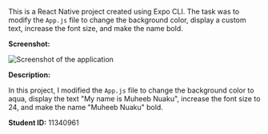 This is a React Native project created using Expo CLI. The task was to modify the `App.js` file to change the background color, display a custom text, increase the font size, and make the name bold.

**Screenshot:**

![Screenshot of the application](screenshot.png)

**Description:**

In this project, I modified the `App.js` file to change the background color to aqua, display the text "My name is Muheeb Nuaku", increase the font size to 24, and make the name "Muheeb Nuaku" bold.

**Student ID:**
11340961
